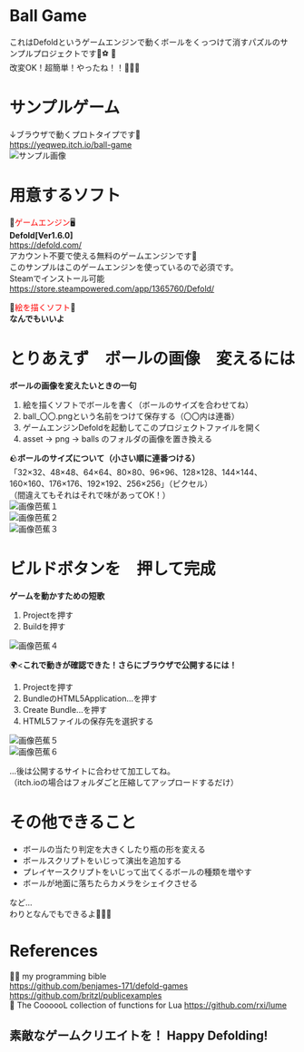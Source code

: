 # Ball Game
 これはDefoldというゲームエンジンで動くボールをくっつけて消すパズルのサンプルプロジェクトです:watermelon::soccer:	:bowling:  
 改変OK！超簡単！やったね！！:partying_face::partying_face::partying_face:  
# サンプルゲーム
 ↓ブラウザで動くプロトタイプです:smiling_face_with_three_hearts:  
 https://yeqwep.itch.io/ball-game  
![サンプル画像](https://github.com/yeqwep/ball_game/blob/main/readme_pic/p00.png "p00")
# 用意するソフト
 :slot_machine:<span style="color: red; ">ゲームエンジン</span>:desktop_computer:  
 **Defold[Ver1.6.0]**  
 https://defold.com/  
 アカウント不要で使える無料のゲームエンジンです:santa:  
 このサンプルはこのゲームエンジンを使っているので必須です。  
 Steamでインストール可能  
https://store.steampowered.com/app/1365760/Defold/  
  
:art:<span style="color: red; ">絵を描くソフト</span>:bento:  
 **なんでもいいよ**  
# とりあえず　ボールの画像　変えるには
 **ボールの画像を変えたいときの一句**  
1. 絵を描くソフトでボールを書く（ボールのサイズを合わせてね）
1. ball_〇〇.pngという名前をつけて保存する（〇〇内は連番）
1. ゲームエンジンDefoldを起動してこのプロジェクトファイルを開く
1. asset → png → balls のフォルダの画像を置き換える
  
:rock:**ボールのサイズについて（小さい順に連番つける）**  
 「32×32、48×48、64×64、80×80、96×96、128×128、144×144、160×160、176×176、192×192、256×256」（ピクセル）  
 （間違えてもそれはそれで味があってOK！）  
![画像芭蕉１](https://github.com/yeqwep/ball_game/blob/main/readme_pic/p01.png "p01")  
![画像芭蕉２](https://github.com/yeqwep/ball_game/blob/main/readme_pic/p02.png "p02")  
![画像芭蕉３](https://github.com/yeqwep/ball_game/blob/main/readme_pic/p03.png "p03")  
# ビルドボタンを　押して完成
 **ゲームを動かすための短歌**  
1. Projectを押す
1. Buildを押す
  
![画像芭蕉４](https://github.com/yeqwep/ball_game/blob/main/readme_pic/p04.png "p04")  
 
 :earth_africa:<**これで動きが確認できた！さらにブラウザで公開するには！**  
1. Projectを押す
1. BundleのHTML5Application...を押す
1. Create Bundle...を押す
1. HTML5ファイルの保存先を選択する
  
![画像芭蕉５](https://github.com/yeqwep/ball_game/blob/main/readme_pic/p05.png "p05")  
![画像芭蕉６](https://github.com/yeqwep/ball_game/blob/main/readme_pic/p06.png "p06")  
  
...後は公開するサイトに合わせて加工してね。  
（itch.ioの場合はフォルダごと圧縮してアップロードするだけ）

# その他できること
+ ボールの当たり判定を大きくしたり瓶の形を変える
+ ボールスクリプトをいじって演出を追加する
+ プレイヤースクリプトをいじって出てくるボールの種類を増やす
+ ボールが地面に落ちたらカメラをシェイクさせる

など...  
わりとなんでもできるよ:man_dancing::man_dancing::man_dancing:
# References
 :teacher: my programming bible  
 https://github.com/benjames-171/defold-games  
 https://github.com/britzl/publicexamples  
 :angel: The CoooooL collection of functions for Lua 
 https://github.com/rxi/lume  

素敵なゲームクリエイトを！
Happy Defolding!
---
